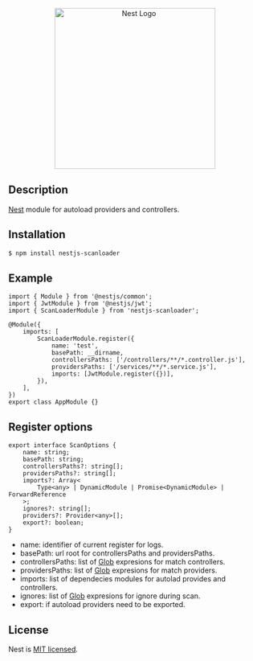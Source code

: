 <p align="center">
  <a href="http://nestjs.com/" target="blank"><img src="https://nestjs.com/img/logo_text.svg" width="320" alt="Nest Logo" /></a>
</p>

## Description

[Nest](https://github.com/nestjs/nest) module for autoload providers and controllers.

## Installation

```bash
$ npm install nestjs-scanloader
```

## Example

```TS
import { Module } from '@nestjs/common';
import { JwtModule } from '@nestjs/jwt';
import { ScanLoaderModule } from 'nestjs-scanloader';

@Module({
    imports: [
        ScanLoaderModule.register({
            name: 'test',
            basePath: __dirname,
            controllersPaths: ['/controllers/**/*.controller.js'],
            providersPaths: ['/services/**/*.service.js'],
            imports: [JwtModule.register({})],
        }),
    ],
})
export class AppModule {}
```

## Register options

```TS
export interface ScanOptions {
    name: string;
    basePath: string;
    controllersPaths?: string[];
    providersPaths?: string[];
    imports?: Array<
        Type<any> | DynamicModule | Promise<DynamicModule> | ForwardReference
    >;
    ignores?: string[];
    providers?: Provider<any>[];
    export?: boolean;
}
```

-   name: identifier of current register for logs.
-   basePath: url root for controllersPaths and providersPaths.
-   controllersPaths: list of [Glob](https://www.npmjs.com/package/glob) expresions for match controllers.
-   providersPaths: list of [Glob](https://www.npmjs.com/package/glob) expresions for match providers.
-   imports: list of dependecies modules for autolad provides and controllers.
-   ignores: list of [Glob](https://www.npmjs.com/package/glob) expresions for ignore during scan.
-   export: if autoload providers need to be exported.

## License

Nest is [MIT licensed](LICENSE).

